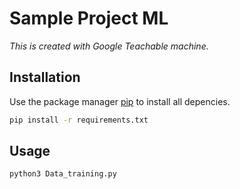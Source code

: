 # Sample Project ML

*This is created with Google Teachable machine.*

## Installation

Use the package manager [pip](https://pip.pypa.io/en/stable/) to install all depencies.

```bash
pip install -r requirements.txt
```

## Usage

```bash
python3 Data_training.py  

```